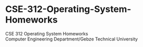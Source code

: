 # CSE-312-Operating-System-Homeworks

CSE 312 Operating System Homeworks <br/>
Computer Engineering Department/Gebze Technical University
